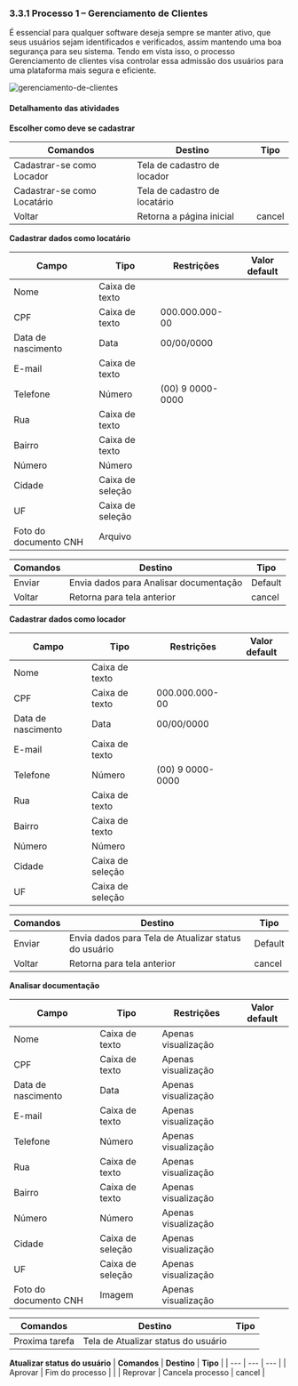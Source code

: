 ### 3.3.1 Processo 1 – Gerenciamento de Clientes

É essencial para qualquer software deseja sempre se manter ativo, que seus usuários sejam identificados e verificados, assim mantendo uma boa segurança para seu sistema. Tendo em vista isso, o processo Gerenciamento de clientes visa controlar essa admissão dos usuários para uma plataforma mais segura e eficiente.


![gerenciamento-de-clientes](https://github.com/ICEI-PUC-Minas-PPLES-TI/plf-es-2024-1-ti2-1372100-grupo-1-wheelson/assets/129970038/49afe11f-f2dd-4d33-af61-3abd85df473e)


#### Detalhamento das atividades


**Escolher como deve se cadastrar**

| **Comandos**         |  **Destino**                   | **Tipo**          |
| ---                  | ---                            | ---               |
|    Cadastrar-se como Locador   |  Tela de cadastro de locador        |       |
| Cadastrar-se como Locatário | Tela de cadastro de locatário |     |
| Voltar | Retorna a página inicial  | cancel |

**Cadastrar dados como locatário**

| **Campo**       | **Tipo**         | **Restrições** | **Valor default** |
| ---             | ---              | ---            | ---               |
|   Nome          |   Caixa de texto |                |                   |
|   CPF           | Caixa de texto   | 000.000.000-00 |                   |
| Data de nascimento | Data          |    00/00/0000  |                   |
|   E-mail        | Caixa de texto   |                |                   |
|   Telefone     | Número            | (00) 9 0000-0000 |                 |  
| Rua            | Caixa de texto  |                |                     |
| Bairro        | Caixa de texto  |                   |                   |
| Número         | Número            |                |                   |
| Cidade        | Caixa de seleção   |                |                   |
| UF            | Caixa de seleção   |                |                   |
| Foto do documento CNH        | Arquivo  |                |              |          
            

| **Comandos**         |  **Destino**                   | **Tipo**          |
| ---                  | ---                            | ---               |
|   Enviar            |   Envia dados para Analisar documentação |       Default            |
| Voltar | Retorna para tela anterior | cancel |

**Cadastrar dados como locador**

| **Campo**       | **Tipo**         | **Restrições** | **Valor default** |
| ---             | ---              | ---            | ---               |
|   Nome          |   Caixa de texto |                |                   |
|   CPF           | Caixa de texto   | 000.000.000-00 |                   |
| Data de nascimento | Data          |    00/00/0000  |                   |
|   E-mail        | Caixa de texto   |                |                   |
|   Telefone     | Número            | (00) 9 0000-0000 |                 |  
| Rua            | Caixa de texto  |                |                     |
| Bairro        | Caixa de texto  |                   |                   |
| Número         | Número            |                |                   |
| Cidade        | Caixa de seleção   |                |                   |
| UF            | Caixa de seleção   |                |                   |

| **Comandos**         |  **Destino**                   | **Tipo**          |
| ---                  | ---                            | ---               |
|   Enviar            |  Envia dados para Tela de Atualizar status do usuário      |       Default            |
| Voltar | Retorna para tela anterior | cancel |



**Analisar documentação**

| **Campo**       | **Tipo**         | **Restrições** | **Valor default** |
| ---             | ---              | ---            | ---               |
|   Nome          |   Caixa de texto |   Apenas visualização             |                   |
|   CPF           | Caixa de texto   | Apenas visualização|                   |
| Data de nascimento | Data          |   Apenas visualização  |                   |
|   E-mail        | Caixa de texto   |      Apenas visualização          |                   |
|   Telefone     | Número            | Apenas visualização |                 |  
| Rua            | Caixa de texto  |      Apenas visualização          |                     |
| Bairro        | Caixa de texto  |         Apenas visualização          |                   |
| Número         | Número            |         Apenas visualização       |                   |
| Cidade        | Caixa de seleção   |        Apenas visualização        |                   |
| UF            | Caixa de seleção   |        Apenas visualização        |                   |
| Foto do documento CNH        | Imagem  |      Apenas visualização          |              |         

| **Comandos**         |  **Destino**                   | **Tipo**          |
| ---                  | ---                            | ---               |
| Proxima tarefa       | Tela de Atualizar status do usuário            |                 |

**Atualizar status do usuário**
| **Comandos**         |  **Destino**                   | **Tipo**          |
| ---                  | ---                            | ---               |
|         Aprovar          |      Fim do processo    |                   |
|         Reprovar         |    Cancela processo                  | cancel  |


